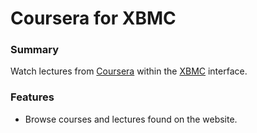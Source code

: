Coursera for XBMC
=======================

### Summary

Watch lectures from [Coursera](http://www.coursera.org/) within 
the [XBMC](http://xbmc.org) interface.

### Features

* Browse courses and lectures found on the website.
